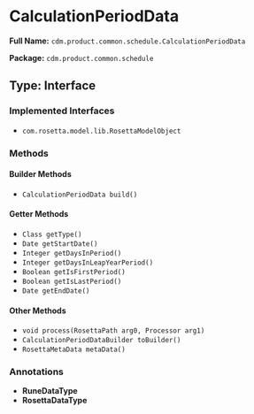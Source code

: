 # CalculationPeriodData

**Full Name:** `cdm.product.common.schedule.CalculationPeriodData`

**Package:** `cdm.product.common.schedule`

## Type: Interface

### Implemented Interfaces

- `com.rosetta.model.lib.RosettaModelObject`

### Methods

#### Builder Methods

- `CalculationPeriodData build()`

#### Getter Methods

- `Class getType()`
- `Date getStartDate()`
- `Integer getDaysInPeriod()`
- `Integer getDaysInLeapYearPeriod()`
- `Boolean getIsFirstPeriod()`
- `Boolean getIsLastPeriod()`
- `Date getEndDate()`

#### Other Methods

- `void process(RosettaPath arg0, Processor arg1)`
- `CalculationPeriodDataBuilder toBuilder()`
- `RosettaMetaData metaData()`

### Annotations

- **RuneDataType**
- **RosettaDataType**

